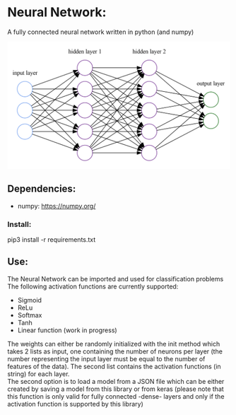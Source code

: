 # Neural Network:

A fully connected neural network written in python (and numpy)


![](img/nn.png)

## Dependencies:
- numpy: https://numpy.org/


### Install:
pip3 install -r requirements.txt


## Use:
The Neural Network can be imported and used for classification problems   
The following activation functions are currently supported:
* Sigmoid
* ReLu
* Softmax
* Tanh
* Linear function (work in progress)

The weights can either be randomly initialized  with the init method which takes 2 lists as input, one containing the number of neurons per layer (the number representing the input layer must be equal to the number of features of the data). The second list contains the activation functions (in string) for each layer.  
The second option is to load a model from a JSON file which can be either created by saving a model from this library or from keras (please note that this function is only valid for fully connected -dense- layers and only if the activation function is supported by this library)